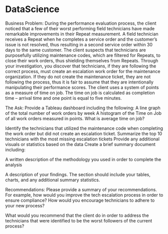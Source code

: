 # DataScience


Business Problem:
During the performance evaluation process, the client noticed that a few of their worst
performing field technicians have made remarkable improvements in their Repeat
measurement. A field technician receives a Repeat when he completes a service order and the
customer’s issue is not resolved, thus resulting in a second service order within 30 days to the
same customer. The client suspects that technicians are purposefully utilizing maintenance
codes, which are filtered for Repeats, to close their work orders, thus shielding themselves from
Repeats. Through your investigation, you discover that technicians, if they are following the
correct process, must create an escalation work order for the maintenance organization. If they
do not create the maintenance ticket, they are not following the process, thus it is fair to
assume that they are intentionally manipulating their performance scores.
The client uses a system of points as a measure of time on job. The time on job is calculated as
completion time – arrival time and one point is equal to five minutes.

The Ask: 
Provide a Tableau dashboard including the following:
A line graph of the total number of work orders by week
A histogram of the Time on Job of all work orders measured in points. 
What is average time on job?

Identify the technicians that utilized the maintenance code when completing
the work order but did not create an escalation ticket. Summarize the top 10
technicians with the most missing escalation tickets
Provide any additional visuals or statistics based on the data
Create a brief summary document including:

A written description of the methodology you used in order to complete the
analysis

A description of your findings. The section should include your tables, charts,
and any additional summary statistics.

Recommendations: Please provide a summary of your recommendations. 
For example, how would you improve the tech escalation process in order to ensure
compliance? 
How would you encourage technicians to adhere to your new process? 

What would you recommend that the client do in order to address the
technicians that were identified to be the worst followers of the current
process?